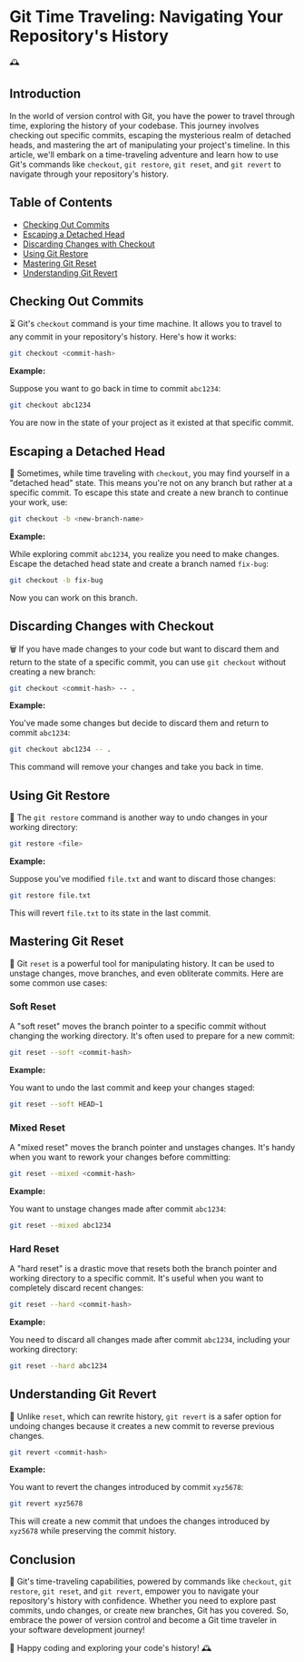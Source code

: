 # Git Time Traveling: Navigating Your Repository's History

🕰️

## Introduction

In the world of version control with Git, you have the power to travel through time, exploring the history of your codebase. This journey involves checking out specific commits, escaping the mysterious realm of detached heads, and mastering the art of manipulating your project's timeline. In this article, we'll embark on a time-traveling adventure and learn how to use Git's commands like `checkout`, `git restore`, `git reset`, and `git revert` to navigate through your repository's history.

## Table of Contents

- [Checking Out Commits](#checking-out-commits)
- [Escaping a Detached Head](#escaping-a-detached-head)
- [Discarding Changes with Checkout](#discarding-changes-with-checkout)
- [Using Git Restore](#using-git-restore)
- [Mastering Git Reset](#mastering-git-reset)
- [Understanding Git Revert](#understanding-git-revert)

## Checking Out Commits

⏳ Git's `checkout` command is your time machine. It allows you to travel to any commit in your repository's history. Here's how it works:

```bash
git checkout <commit-hash>
```

**Example:**

Suppose you want to go back in time to commit `abc1234`:

```bash
git checkout abc1234
```

You are now in the state of your project as it existed at that specific commit.

## Escaping a Detached Head

👤 Sometimes, while time traveling with `checkout`, you may find yourself in a "detached head" state. This means you're not on any branch but rather at a specific commit. To escape this state and create a new branch to continue your work, use:

```bash
git checkout -b <new-branch-name>
```

**Example:**

While exploring commit `abc1234`, you realize you need to make changes. Escape the detached head state and create a branch named `fix-bug`:

```bash
git checkout -b fix-bug
```

Now you can work on this branch.

## Discarding Changes with Checkout

🗑️ If you have made changes to your code but want to discard them and return to the state of a specific commit, you can use `git checkout` without creating a new branch:

```bash
git checkout <commit-hash> -- .
```

**Example:**

You've made some changes but decide to discard them and return to commit `abc1234`:

```bash
git checkout abc1234 -- .
```

This command will remove your changes and take you back in time.

## Using Git Restore

🔄 The `git restore` command is another way to undo changes in your working directory:

```bash
git restore <file>
```

**Example:**

Suppose you've modified `file.txt` and want to discard those changes:

```bash
git restore file.txt
```

This will revert `file.txt` to its state in the last commit.

## Mastering Git Reset

🚀 Git `reset` is a powerful tool for manipulating history. It can be used to unstage changes, move branches, and even obliterate commits. Here are some common use cases:

### Soft Reset

A "soft reset" moves the branch pointer to a specific commit without changing the working directory. It's often used to prepare for a new commit:

```bash
git reset --soft <commit-hash>
```

**Example:**

You want to undo the last commit and keep your changes staged:

```bash
git reset --soft HEAD~1
```

### Mixed Reset

A "mixed reset" moves the branch pointer and unstages changes. It's handy when you want to rework your changes before committing:

```bash
git reset --mixed <commit-hash>
```

**Example:**

You want to unstage changes made after commit `abc1234`:

```bash
git reset --mixed abc1234
```

### Hard Reset

A "hard reset" is a drastic move that resets both the branch pointer and working directory to a specific commit. It's useful when you want to completely discard recent changes:

```bash
git reset --hard <commit-hash>
```

**Example:**

You need to discard all changes made after commit `abc1234`, including your working directory:

```bash
git reset --hard abc1234
```

## Understanding Git Revert

🔴 Unlike `reset`, which can rewrite history, `git revert` is a safer option for undoing changes because it creates a new commit to reverse previous changes.

```bash
git revert <commit-hash>
```

**Example:**

You want to revert the changes introduced by commit `xyz5678`:

```bash
git revert xyz5678
```

This will create a new commit that undoes the changes introduced by `xyz5678` while preserving the commit history.

## Conclusion

🌟 Git's time-traveling capabilities, powered by commands like `checkout`, `git restore`, `git reset`, and `git revert`, empower you to navigate your repository's history with confidence. Whether you need to explore past commits, undo changes, or create new branches, Git has you covered. So, embrace the power of version control and become a Git time traveler in your software development journey!

🚀 Happy coding and exploring your code's history! 🕰️
